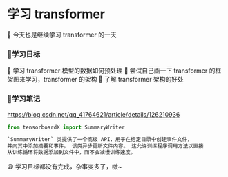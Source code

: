 # 学习 transformer

:sparkling_heart: 今天也是继续学习 transformer 的一天

### :star2:学习目标

:black_square_button: 学习 transformer 模型的数据如何预处理
:black_square_button: 尝试自己画一下 transformer 的框架图来学习，transformer 的架构
:black_square_button: 了解 transformer 架构的好处

### 📒学习笔记

<https://blog.csdn.net/qq_41764621/article/details/126210936>

```python
from tensorboardX import SummaryWriter

`SummaryWriter` 类提供了一个高级 API，用于在给定目录中创建事件文件，
并向其中添加摘要和事件。 该类异步更新文件内容。 这允许训练程序调用方法以直接
从训练循环将数据添加到文件中，而不会减慢训练速度。


```

:weary: 学习目标都没有完成，杂事变多了，嗷~
